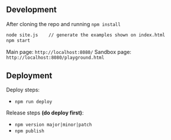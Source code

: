 ## Development

After cloning the repo and running `npm install`

```sh
node site.js    // generate the examples shown on index.html
npm start
```

Main page: `http://localhost:8080/`
Sandbox page: `http://localhost:8080/playground.html`

## Deployment

Deploy steps:

- `npm run deploy`

Release steps **(do deploy first)**:

- `npm version major|minor|patch`
- `npm publish`
